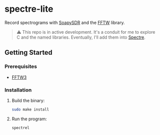 # spectre-lite
Record spectrograms with [SoapySDR](https://github.com/pothosware/SoapySDR) and the [FFTW](https://www.fftw.org/) library.

> :warning: This repo is in active development. It's a conduit for me to explore C and the named libraries. Eventually, I'll add them into [Spectre](https://github.com/jcfitzpatrick12/spectre).

## Getting Started

### Prerequisites

- [FFTW3](https://www.fftw.org/)

### Installation

1. Build the binary:
   ```bash
   sudo make install
   ```

2. Run the program:
   ```bash
   spectrel
   ```